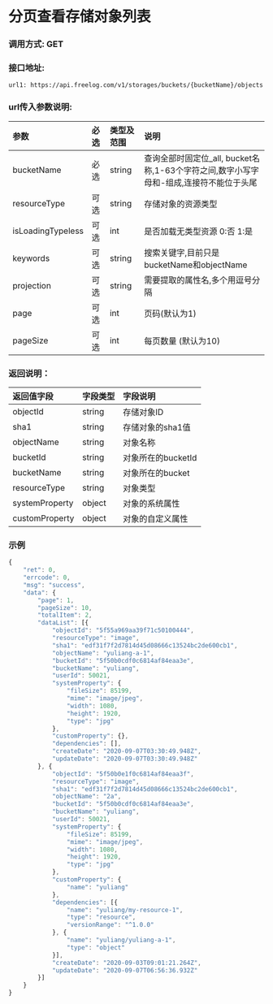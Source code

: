 # 分页查看存储对象列表


### 调用方式: GET

### 接口地址:

```
url1: https://api.freelog.com/v1/storages/buckets/{bucketName}/objects
```

### url传入参数说明:

| 参数 | 必选 | 类型及范围 | 说明 |
| :--- | :--- | :--- | :--- |
| bucketName | 必选 |string | 查询全部时固定位_all, bucket名称,1-63个字符之间,数字小写字母和-组成,连接符不能位于头尾 |
| resourceType |可选 |string | 存储对象的资源类型 |
| isLoadingTypeless |可选 |int | 是否加载无类型资源 0:否 1:是 |
| keywords |可选 |string | 搜索关键字,目前只是bucketName和objectName |
| projection | 可选 | string | 需要提取的属性名,多个用逗号分隔 |
| page | 可选 | int | 页码(默认为1) |
| pageSize |可选 |int | 每页数量 (默认为10) |


### 返回说明：

| 返回值字段 | 字段类型 | 字段说明 |
| :--- | :--- | :--- |
| objectId | string | 存储对象ID |
| sha1 | string | 存储对象的sha1值 |
| objectName | string | 对象名称 |
| bucketId | string | 对象所在的bucketId |
| bucketName | string | 对象所在的bucket |
| resourceType | string | 对象类型 |
| systemProperty | object | 对象的系统属性|
| customProperty | object | 对象的自定义属性 |

### 示例

```js
{
	"ret": 0,
	"errcode": 0,
	"msg": "success",
	"data": {
		"page": 1,
		"pageSize": 10,
		"totalItem": 2,
		"dataList": [{
			"objectId": "5f55a969aa39f71c50100444",
			"resourceType": "image",
			"sha1": "edf31f7f2d7814d45d08666c13524bc2de600cb1",
			"objectName": "yuliang-a-1",
			"bucketId": "5f50b0cdf0c6814af84eaa3e",
			"bucketName": "yuliang",
			"userId": 50021,
			"systemProperty": {
				"fileSize": 85199,
				"mime": "image/jpeg",
				"width": 1080,
				"height": 1920,
				"type": "jpg"
			},
			"customProperty": {},
			"dependencies": [],
			"createDate": "2020-09-07T03:30:49.948Z",
			"updateDate": "2020-09-07T03:30:49.948Z"
		}, {
			"objectId": "5f50b0e1f0c6814af84eaa3f",
			"resourceType": "image",
			"sha1": "edf31f7f2d7814d45d08666c13524bc2de600cb1",
			"objectName": "2a",
			"bucketId": "5f50b0cdf0c6814af84eaa3e",
			"bucketName": "yuliang",
			"userId": 50021,
			"systemProperty": {
				"fileSize": 85199,
				"mime": "image/jpeg",
				"width": 1080,
				"height": 1920,
				"type": "jpg"
			},
			"customProperty": {
				"name": "yuliang"
			},
			"dependencies": [{
				"name": "yuliang/my-resource-1",
				"type": "resource",
				"versionRange": "^1.0.0"
			}, {
				"name": "yuliang/yuliang-a-1",
				"type": "object"
			}],
			"createDate": "2020-09-03T09:01:21.264Z",
			"updateDate": "2020-09-07T06:56:36.932Z"
		}]
	}
}

```